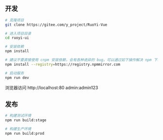 ## 开发

```bash
# 克隆项目
git clone https://gitee.com/y_project/RuoYi-Vue

# 进入项目目录
cd ruoyi-ui

# 安装依赖
npm install

# 建议不要直接使用 cnpm 安装依赖，会有各种诡异的 bug。可以通过如下操作解决 npm 下载速度慢的问题
npm install --registry=https://registry.npmmirror.com

# 启动服务
npm run dev
```

浏览器访问 http://localhost:80
admin:admin123
## 发布

```bash
# 构建测试环境
npm run build:stage

# 构建生产环境
npm run build:prod
```